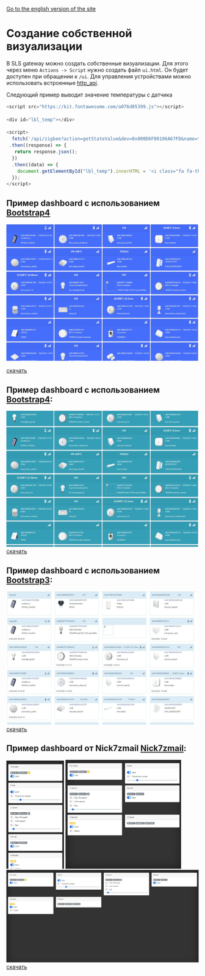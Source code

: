 [Go to the english version of the site](/ui_eng.md)

# Создание собственной  визуализации

В SLS gateway можно создать собственные визуализации. Для этого через меню `Actions -> Script` нужно создать файл `ui.html`. Он будет доступен при обращении к `/ui`. Для управления устройствами можно использовать встроенные [http_api](/http_api_rus.md).

Следующий пример выводит значение температуры с датчика

```js
<script src="https://kit.fontawesome.com/a076d05399.js"></script>
         
<div id="lbl_temp"></div>

<script>
  fetch('/api/zigbee?action=getStateValue&dev=0x000D6F00106A67FD&name=temperature')
 .then((response) => {
   return response.json();
  })
  .then((data) => {
    document.getElementById("lbl_temp").innerHTML = '<i class="fa fa-thermometer-full" aria-hidden="true"></i> ' + data;
  });
</script>
```

## Пример dashboard с использованием [Bootstrap4](https://bootstrap-4.ru/docs/4.5/components/card/#content)

![](/img/dashboard4.jpg)

[скачать](/dashboard/bootstrap4/ui.html)

## Пример dashboard с использованием [Bootstrap4](https://bootstrap-4.ru/docs/4.5/components/card/#content):
[![](/img/dashboard41.jpg)
скачать](https://raw.githubusercontent.com/slsys/Gateway/master/dashboard/bootstrap41/ui.html)


## Пример dashboard с использованием [Bootstrap3](https://www.w3schools.com/bootstrap/bootstrap_panels.asp):
[![](/img/dashboard3.jpg)
скачать](https://raw.githubusercontent.com/slsys/Gateway/master/dashboard/bootstrap3/ui.html)


## Пример dashboard от Nick7zmail [Nick7zmail](https://raw.githubusercontent.com/slsys/Gateway/master/dashboard/nick7zmail/ui.html):
<img src="/img/dash_n7z_3.jpg" width="30%"> <img src="/img/dash_n7z_2.jpg" width="60%">
![](/img/dash_n7z_1.jpg)
[скачать](https://raw.githubusercontent.com/slsys/Gateway/master/dashboard/nick7zmail/ui.html)
